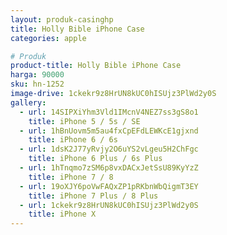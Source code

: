 ```yaml
---
layout: produk-casinghp
title: Holly Bible iPhone Case
categories: apple

# Produk
product-title: Holly Bible iPhone Case
harga: 90000
sku: hn-1252
image-drive: 1ckekr9z8HrUN8kUC0hISUjz3PlWd2y0S
gallery:
  - url: 14SIPXiYhm3Vld1IMcnV4NEZ7ss3gS8o1
    title: iPhone 5 / 5s / SE
  - url: 1hBnUovm5m5au4fxCpEFdLEWKcE1gjxnd
    title: iPhone 6 / 6s
  - url: 1dsK2J77yRvjy2O6uYS2vLgeu5H2ChFgc
    title: iPhone 6 Plus / 6s Plus
  - url: 1hTnqmo7zSM6p8vxDACxJetSsU89KyYzZ
    title: iPhone 7 / 8
  - url: 19oXJY6poVwFAQxZP1pRKbnWbQigmT3EY
    title: iPhone 7 Plus / 8 Plus
  - url: 1ckekr9z8HrUN8kUC0hISUjz3PlWd2y0S
    title: iPhone X
---
```

